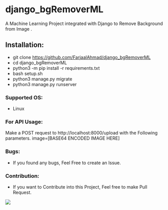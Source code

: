 # django_bgRemoverML

A Machine Learning Project integrated with Django to Remove Background from Image .

## Installation:

- git clone https://github.com/FarjaalAhmad/django_bgRemoverML
- cd django_bgRemoverML
- python3 -m pip install -r requirements.txt
- bash setup.sh
- python3 manage.py migrate
- python3 manage.py runserver

### Supported OS:

- Linux

### For API Usage:

Make a POST request to http://localhost:8000/upload with the Following parameters.
image=[BASE64 ENCODED IMAGE HERE]

### Bugs:

- If you found any bugs, Feel Free to create an Issue.

### Contribution:

- If you want to Contribute into this Project, Feel free to make Pull Request.
<a href="https://github.com/FarjaalAhmad/django_bgRemoverML/graphs/contributors">
  <img src="https://contributors-img.web.app/image?repo=FarjaalAhmad/django_bgRemoverML" />
</a>
